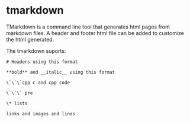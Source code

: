# tmarkdown

TMarkdown is a command line tool that generates html pages from markdown files.
A header and footer html file can be added to customize the html generated.

The tmarkdown suports:

```
# Headers using this format

**bold** and __italic__ using this format

\`\`\`cpp c and cpp code

\`\`\` pre

\* lists

links and images and lines


```
